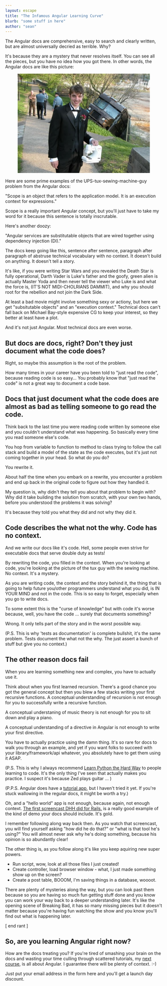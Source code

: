 ```yaml
---
layout: escape
title: "The Infamous Angular Learning Curve"
blurb: "some stuff in here"
author: "sean"
---
```


The Angular docs are comprehensive, easy to search and clearly written, but are almost universally decried as terrible. Why?

It's because they are a mystery that never resolves itself. You can see all the pieces, but you have no idea how you got there. In other words, the Angular docs are like this picture:

<figure>
    <img src="/images/wrecked-ups-truck-guy-in-tux-with-sewing-machine.jpg" />
</figure>

Here are some prime examples of the UPS-tux-sewing-machine-guy problem from the Angular docs:

"Scope is an object that refers to the application model. It is an execution context for expressions."

Scope is a really important Angular concept, but you'll just have to take my word for it because this sentence is totally inscrutable.

Here's another doozy:

"Angular services are substitutable objects that are wired together using dependency injection (DI)."

The docs keep going like this, sentence after sentence, paragraph after paragraph of abstruse technical vocabulary with no context. It doesn't build on anything. It doesn't tell a story.

It's like, if you were writing Star Wars and you revealed the Death Star is fully operational, Darth Vader is Luke's father and the goofy, green alien is actually Master Yoda and then never tell the viewer who Luke is and what the force is, (IT'S NOT MIDI-CHOLRIANS DAMMIT), and why you should root for the rebellion and not join the Dark Side. 

At least a bad movie might involve something sexy or actiony, but here we get "subsitutable objects" and an "execution context." Technical docs can't fall back on Michael Bay-style expensive CG to keep your interest, so they better at least have a plot.

And it's not just Angular. Most technical docs are even worse.

But docs are docs, right? Don't they just document what the code does?
------------------------------

Right, so maybe this assumption is the root of the problem.

How many times in your career have you been told to "just read the code", because reading code is so easy... You probably know that "just read the code" is not a great way to document a code base.

Docs that just document what the code does are almost as bad as telling someone to go read the code.
------------------------------

Think back to the last time you were reading code written by someone else and you couldn't understand what was happening. So basically every time you read someone else's code.

You hop from variable to function to method to class trying to follow the call stack and build a model of the state as the code executes, but it's just not coming together in your head. So what do you do?

You rewrite it.

About half the time when you embark on a rewrite, you encounter a problem and end up back in the original code to figure out how they handled it.

My question is, why didn't they tell you about that problem to begin with? Why did it take building the solution from scratch, with your own two hands, before you understood the problems it was solving?

It's because they told you what they did and not why they did it. 

Code describes the what not the why. Code has no context.
------------------------------

And we write our docs like it's code. Hell, some people even strive for executable docs that serve double duty as tests!

By rewriting the code, you filled in the context. When you're looking at code, you're looking at the picture of the tux guy with the sewing machine. No context. It's a mystery.

As you are writing code, the context and the story behind it, the thing that is going to help future you/other programmers understand what you did, is IN YOUR MIND and not in the code. This is so easy to forget, especially when you go to write docs.

To some extent this is the "curse of knowledge" but with code it's worse because, well, you have the code ... surely that documents something?

Wrong. It only tells part of the story and in the worst possible way.

(P.S. This is why 'tests as documentation' is complete bullshit, it's the same problem. Tests document the what not the why. The just assert a bunch of stuff but give you no context.)

The other reason docs fail
------------------------------

When you are learning something new and complex, you have to actually use it.

Think about when you first learned recursion. There's a good chance you got the general concept but then you blew a few stacks writing your first recursive functions. A conceptual understanding of recursion is not enough for you to successfully write a recursive function.

A conceptual understaning of music theory is not enough for you to sit down and play a piano.

A conceptual understanding of a directive in Angular is not enough to write your first directive.

You have to actually practice using the damn thing. It's so rare for docs to walk you through an example, and yet if you want folks to succeed with your library/framework/api whatever, you absolutely have to get them using it ASAP.

(P.S. This is why I always recommend [Learn Python the Hard Way](http://learnpythonthehardway.org/) to people learning to code. It's the only thing I've seen that actually makes you practice. I suspect it's because Zed plays guitar ... )

(P.P.S. Angular does have a [tutorial app](https://docs.angularjs.org/tutorial), but I haven't tried it yet. If you're stuck wallowing in the regular docs, it might be worth a try.)

Oh, and a "hello world" app is not enough, because again, not enough context. [The first screencast DHH did for Rails.](http://learnpythonthehardway.org/) is a really good example of the kind of demo your docs should include. It's gold.

I remember following along way back then. As you watch that screencast, you will find yourself asking "how did he do that?" or "what is that tool he's using?" You will almost never ask why he's doing something, because his opinion is so abundantly clear!

The other thing is, as you follow along it's like you keep aquiring new super powers.

* Run script, wow, look at all those files I just created!
* Create controller, load browser window - what, I just made something show up on the screen?
* Create a post table, BOOOM, I'm saving things in a database, woooot.

There are plenty of mysteries along the way, but you can look past them because so you are having so much fun getting stuff done and you know you can work your way back to a deeper understanding later. It's like the opening scene of Breaking Bad, it has so many missing pieces but it doesn't matter because you're having fun watching the show and you know you'll find out what is happening later.

 [ end rant ]

So, are you learning Angular right now?
------------------------------

How are the docs treating you? If you're tired of smashing your brain on the docs and  wasting your time culling through scattered tutorials, my [next course](http://planningforaliens.com/escape-plan), is all about Angular. I guarantee there will be plenty of context. :-)

Just put your email address in the form here and you'll get a launch day discount.


